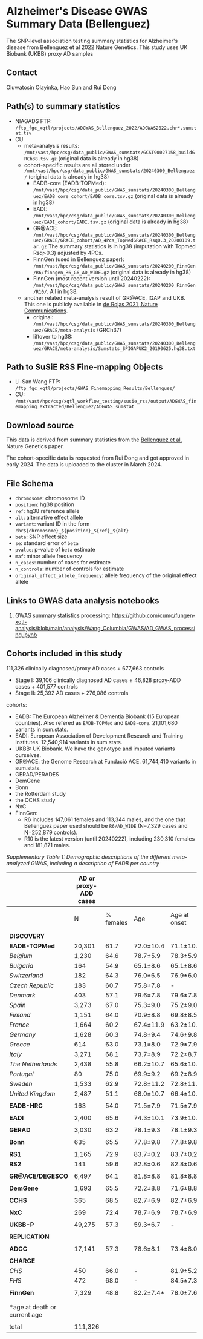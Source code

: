 # Alzheimer's Disease GWAS Summary Data (Bellenguez)

The SNP-level association testing summary statistics for Alzheimer's disease from Bellenguez et al 2022 Nature Genetics. This study uses UK Biobank (UKBB) proxy AD samples

## Contact

Oluwatosin Olayinka, Hao Sun and Rui Dong

## Path(s) to summary statistics

- NIAGADS FTP: `/ftp_fgc_xqtl/projects/ADGWAS_Bellenguez_2022/ADGWAS2022.chr*.sumstat.tsv`
- CU
    - meta-analysis results: `/mnt/vast/hpc/csg/data_public/GWAS_sumstats/GCST90027158_buildGRCh38.tsv.gz` (original data is already in hg38)
    - cohort-specific results are all stored under `/mnt/vast/hpc/csg/data_public/GWAS_sumstats/20240300_Bellenguez/` (original data is already in hg38)
        - EADB-core (EADB-TOPMed): `/mnt/vast/hpc/csg/data_public/GWAS_sumstats/20240300_Bellenguez/EADB_core_cohort/EADB_core.tsv.gz` (original data is already in hg38)
        - EADI: `/mnt/vast/hpc/csg/data_public/GWAS_sumstats/20240300_Bellenguez/EADI_cohort/EADI.tsv.gz` (original data is already in hg38)
        - GR@ACE: `/mnt/vast/hpc/csg/data_public/GWAS_sumstats/20240300_Bellenguez/GRACE/GRACE_cohort/AD_4Pcs_TopMedGRACE_Rsq0.3_20200109.tar.gz` The summary statistics is in hg38 (imputation with Topmed Rsq>0.3) adjusted by 4PCs.
        - FinnGen (used in Bellenguez paper): `/mnt/vast/hpc/csg/data_public/GWAS_sumstats/20240200_FinnGen/R6/finngen_R6_G6_AD_WIDE.gz` (original data is already in hg38)
        - FinnGen (most recent version until 20240222): `/mnt/vast/hpc/csg/data_public/GWAS_sumstats/20240200_FinnGen/R10/`. All in hg38.
    - another related meta-analysis result of GR@ACE, IGAP and UKB. This one is publicly available in [de Rojas 2021, Nature Communications](https://www.nature.com/articles/s41467-021-22491-8).
        - original: `/mnt/vast/hpc/csg/data_public/GWAS_sumstats/20240300_Bellenguez/GRACE/meta-analysis` (GRCh37) 
        - liftover to hg38: `/mnt/vast/hpc/csg/data_public/GWAS_sumstats/20240300_Bellenguez/GRACE/meta-analysis/Sumstats_SPIGAPUK2_20190625.hg38.txt`


## Path to SuSiE RSS Fine-mapping Objects
- Li-San Wang FTP: `/ftp_fgc_xqtl/projects/GWAS_Finemapping_Results/Bellenguez/`
- CU: `/mnt/vast/hpc/csg/xqtl_workflow_testing/susie_rss/output/ADGWAS_finemapping_extracted/Bellenguez/ADGWAS_sumstat`

## Download source

This data is derived from summary statistics from the [Bellenguez et al.](http://ftp.ebi.ac.uk/pub/databases/gwas/summary_statistics/GCST90027001-GCST90028000/GCST90027158/) Nature Genetics paper.

The cohort-specific data is requested from Rui Dong and got approved in early 2024. The data is uploaded to the cluster in March 2024.

## File Schema

- `chromosome`: chromosome ID
-  `position`: hg38 position
-  `ref`: hg38 reference allele
-  `alt`: alternative effect allele
-  `variant`: variant ID in the form `chr${chromosome}_${position}_${ref}_${alt}`
-  `beta`: SNP effect size
-  `se`: standard error of `beta`
-  `pvalue`: p-value of `beta` estimate
-  `maf`: minor allele frequency
-  `n_cases`: number of cases for estimate
-  `n_controls`: number of controls for estimate
-  `original_effect_allele_frequency`: allele frequency of the original effect allele

## Links to GWAS data analysis notebooks

1. GWAS summary statistics processing: https://github.com/cumc/fungen-xqtl-analysis/blob/main/analysis/Wang_Columbia/GWAS/AD_GWAS_processing.ipynb 

## Cohorts included in this study

111,326 clinically diagnosed/proxy AD cases + 677,663 controls
- Stage I: 39,106 clinically diagnosed AD cases + 46,828 proxy-ADD cases + 401,577 controls
- Stage II: 25,392 AD cases + 276,086 controls

cohorts:
- EADB: The European Alzheimer & Dementia Biobank (15 European countries). Also refered as `EADB-TOPMed` and `EADB-core`. 21,101,680 variants in sum.stats.
- EADI: European Association of Development Research and Training Institutes. 12,540,914 variants in sum.stats.
- UKBB: UK Biobank. We have the genotype and imputed variants ourselves.
- GR@ACE: the Genome Research at Fundació ACE. 61,744,410 variants in sum.stats.
- GERAD/PERADES
- DemGene
- Bonn
- the Rotterdam study
- the CCHS study
- NxC
- FinnGen: 
    - R6 includes 147,061 females and 113,344 males, and the one that Bellenguez paper used should be `R6/AD_WIDE` (N=7,329 cases and N=252,879 controls).
    - R10 is the latest version (until 20240222), including 230,310 females and 181,871 males.

*Supplementary Table 1: Demographic descriptions of the different meta-analyzed GWAS, including a description of EADB per country*

|                               | AD or proxy-ADD cases | |  |  |  |          | Controls   |  |  |  |
| ---------                     |              --       |   --      |   --       |       --     |                  --      | -- |--   |     --      |    -- |                ---          |
|                               | N                     | % females | Age        | Age at onset | APOE e4 allele frequency |    |   N | % females   |   Age | APOE e4 allele frequency |
| **DISCOVERY**                     |                       |           |            |              |                          |  |   |           |     |                          |
| **EADB-TOPMed**                   | 20,301                | 61.7      | 72.0±10.4  | 71.1±10.5 | 32.6 |  | 21,839 | 57.3 | 67.0±14.3 | 13.2 |
| _Belgium_                       | 1,230                 | 64.6      | 78.7±5.9   | 78.3±5.9 | 31.6 |  | 1,474 | 61.8 | 70.1±8.4 | 13.6 |
| _Bulgaria_                      | 164                   | 54.9      | 65.1±8.6   | 65.1±8.6 | 22.9 |  | \- | \- | \- | \- |
| _Switzerland_                   | 182                   | 64.3      | 76.0±6.5   | 76.9±6.0 | 19.2 |  | 388 | 55.9 | 74.8±4.0 | 10.1 |
| _Czech Republic_                | 183                   | 60.7      | 75.8±7.8   | \- | 31.7 |  | 61 | 65.6 | 66.9±7.2 | 10.7 |
| _Denmark_                       | 403                   | 57.1      | 79.6±7.8   | 79.6±7.8 | 33.7 |  | 654 | 54.4 | 73.1±8.5 | 15.4 |
| _Spain_                         | 3,273                 | 67.0      | 75.3±9.0   | 75.2±9.0 | 27.2 |  | 1,685 | 63.3 | 69.3±12.0 | 10.0 |
| _Finland_                       | 1,151                 | 64.0      | 70.9±8.8   | 69.8±8.5 | 42.0 |  | 1,806 | 51.4 | 71.8±7.1 | 15.9 |
| _France_                        | 1,664                 | 60.2      | 67.4±11.9  | 63.2±10.8 | 33.3 |  | 3,106 | 63.8 | 44.9±15.4 | 11.5 |
| _Germany_                       | 1,628                 | 60.3      | 74.8±9.4   | 74.6±9.8 | 33.1 |  | 2,050 | 56.0 | 74.2±8.0 | 12.3 |
| _Greece_                        | 614                   | 63.0      | 73.1±8.0   | 72.9±7.9 | 23.8 |  | 1,246 | 57.3 | 73.1±5.6 | 9.1 |
| _Italy_                         | 3,271                 | 68.1      | 73.7±8.9   | 72.2±8.7 | 25.0 |  | 1,317 | 56.8 | 72.2±10.5 | 8.6 |
| _The Netherlands_               | 2,438                 | 55.8      | 66.2±10.7  | 65.6±10.5 | 41.9 |  | 2,389 | 47.5 | 60.1±12.0 | 17.9 |
| _Portugal_                      | 80                    | 75.0      | 69.9±9.2   | 69.2±8.9 | 30.0 |  | 74 | 75.7 | 67.2±6.8 | 17.6 |
| _Sweden_                        | 1,533                 | 62.9      | 72.8±11.2  | 72.8±11.2 | 40.7 |  | 3,089 | 61.8 | 70.6±9.8 | 15.6 |
| _United Kingdom_                | 2,487                 | 51.1      | 68.0±10.7  | 66.4±10.1 | 34.4 |  | 2,500 | 51.8 | 74.4±7.2 | 12.8 |
|                               |                       |           |            |  |  |  |  |  |  |  |
| **EADB-HRC**                      | 163                   | 54.0      | 71.5±7.9   | 71.5±7.9 | 31.8 |  | 405 | 48.1 | 77.2±2.1 | 14.1 |
|                               |                       |           |            |  |  |  |  |  |  |  |
| **EADI**                          | 2,400                 | 65.6      | 74.3±10.1  | 73.9±10.2 | 29.4 |  | 6,338 | 60.3 | 80.0±7.6 | 10.5 |
|                               |                       |           |            |  |  |  |  |  |  |  |
| **GERAD**                         | 3,030                 | 63.2      | 78.1±9.3   | 78.1±9.3 | 35.1 |  | 7,153 | 52.0 | 50.7±11.7 | 15.4 |
|                               |                       |           |            |  |  |  |  |  |  |  |
| **Bonn**                          | 635                   | 65.5      | 77.8±9.8   | 77.8±9.8 | 30.1 |  | 1,210 | 54.8 | 69.9±9.3 | 12.6 |
|                               |                       |           |            |  |  |  |  |  |  |  |
| **RS1**                           | 1,165                 | 72.9      | 83.7±0.2   | 83.7±0.2 | 33.4 |  | 4,739 | 56.7 | 82.8±0.1 | 12.9 |
| **RS2**                           | 141                   | 59.6      | 82.8±0.6   | 82.8±0.6 | 27.1 |  | 1,961 | 54.1 | 73.3±0.2 | 14.1 |
|                               |                       |           |            |  |  |  |  |  |  |  |
| **GR@ACE/DEGESCO**                | 6,497                 | 64.1      | 81.8±8.8   | 81.8±8.8 | 23.0 |  | 6,785 | 49.1 | 55.9±15.8 | 11.0 |
|                               |                       |           |            |  |  |  |  |  |  |  |
| **DemGene**                       | 1,693                 | 65.5      | 72.2±8.8   | 71.6±8.8 | 39.5 |  | 5,926 | 47.7 | 68.5±11.1 | 18.2 |
|                               |                       |           |            |  |  |  |  |  |  |  |
| **CCHS**                          | 365                   | 68.5      | 82.7±6.9   | 82.7±6.9 | 31.4 |  | 6,106 | 54.3 | 58.5±13.7 | 15.8 |
|                               |                       |           |            |  |  |  |  |  |  |  |
| **NxC**                           | 269                   | 72.4      | 78.7±6.9   | 78.7±6.9 | 26.0 |  | 675 | 44.4 | 51.9±8.9 | 10.0 |
|                               |                       |           |            |  |  |  |  |  |  |  |
| **UKBB-P**                      | 49,275                | 57.3      | 59.3±6.7   | \- | 22.6 |  | 338,440 | 56.0 | 55.8±8.2 | 14.0 |
|                               |                       |           |            |  |  |  |  |  |  |  |
| **REPLICATION**                   |
|                               |                       |           |            |  |  |  |  |  |  |  |
| **ADGC**                          | 17,141                | 57.3      | 78.6±8.1   | 73.4±8.0 | 37.7 |  | 17,627 | 58.8 | 75.8±8.1 | 14.4 |
|                               |                       |           |            |  |  |  |  |  |  |  |
| **CHARGE**                        |                       |           |            |  |  |  |  |  |  |  |
| _CHS_                           | 450                   | 66.0      | \-         | 81.9±5.2 | 34.0 |  | 1,702 | 60.0 | 81.1±5.0 | 20.0 |
| _FHS_                           | 472                   | 68.0      | \-         | 84.5±7.3 | 18.5 |  | 3,878 | 54.0 | 74.4±10.8 | 11.0 |
|                               |                       |           |            |  |  |  |  |  |  |  |
| **FinnGen**                       | 7,329                 | 48.8      | 82.2±7.4\* | 78.0±7.6 | 31.6 |  | 252,879 | 56.7 | 59.3±17.4\* | 17.8 |
|                               |                       |           |            |  |  |  |  |  |  |  |
|                               |                       |           |            |  |  |  |  |  |  |  |
| \*age at death or current age |                       |           |            |  |  |  |  |  |  |  |
|                               |                       |           |            |  |  |  |  |  |  |  |
| total                         | 111,326               |           |            |  |  |  | 677,663 |  |  |  |

